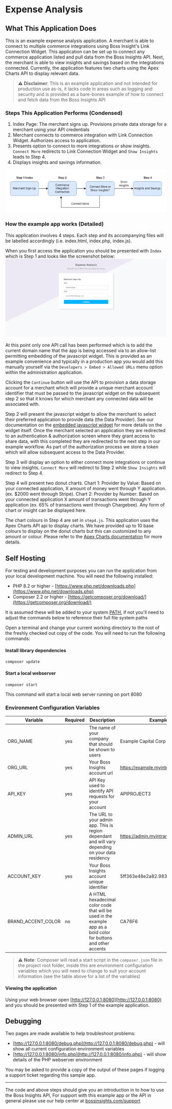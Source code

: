 # Expense Analysis

## What This Application Does
This is an example expense analysis application. A merchant is able to connect to multiple commerce integrations using Boss Insight's Link Connection Widget. This application can be set up to connect any commerce application listed and pull data from the Boss Insights API. Next, the merchant is able to view insights and savings based on the integrations connected. Currently, the application features two charts using the Apex Charts API to display relevant data. 

> ⚠️ **Disclaimer**: This is an example application and not intended for production use as-is, it lacks code in areas such as logging and security and is provided as a bare-bones example of how to connect and fetch data from the Boss Insights API

### Steps This Application Performs (Condensed)
1. Index Page: The merchant signs up. Provisions private data storage for a merchant using your API credentials
2. Merchant connects to commerce integration with Link Connection Widget. Authorizes access to application.
3. Presents option to connect to more integrations or show insights. `Connect More` redirects to Link Connection Widget and `Show Insights` leads to Step 4.
4. Displays insights and savings information.

![Flow chart of steps application performs](https://github.com/boss-insights/expense-analysis/blob/main/web/images/expense-analysis-flow.png)

### How the example app works (Detailed)
This application involves 4 steps. Each step and its accompanying files will be labelled accordingly (i.e. index.html, index.php, index.js). 

When you first access the application you should be presented with `Index` which is Step 1 and looks like the screenshot below:
![Example application screenshot showing step 1](https://github.com/boss-insights/expense-analysis/blob/main/web/images/expense-analysis.png "Step 1")

At this point only one API call has been performed which is to add the current domain name that the app is being accessed via to an allow-list permitting embedding of the javascript widget. This is provided as an example convenience and typically in a production app you would add this manually yourself via the `Developers > Embed > Allowed URLs` menu option within the administration application. 

Clicking the `Continue` button will use the API to provision a data storage account for a merchant which will provide a unique merchant account identifier that must be passed to the javascript widget on the subsequent step 2 so that it knows for which merchant any connected data will be associated with.

Step 2 will present the javascript widget to allow the merchant to select their preferred application to provide data (the Data Provider). See our documentation on the [embedded javascript widget](https://docs.bossinsights.com/developer/link-connection-widget) for more details on the widget itself. Once the merchant selected an application they are redirected to an authentication & authorization screen where they grant access to share data, with this completed they are redirected to the next step in our example workflow. As part of the authorization process we store a token which will allow subsequent access to the Data Provider. 

Step 3 will display an option to either connect more integrations or continue to view insights. `Connect More` will redirect to Step 2 while `Show Insights` will redirect to Step 4.

Step 4 will present two donut charts. Chart 1: Provider by Value: Based on your connected application, X amount of money went through Y application. (ex. $2000 went through Stripe). Chart 2: Provider by Number: Based on your connected application X amount of transactions went through Y application (ex. 65% of transactions went through Chargebee). Any form of chart or insight can be displayed here. 

The chart colours in Step 4 are set in `step4.js`. This application uses the Apex Charts API api to display charts. We have provided up to 10 base colours to display on the donut charts but this can customized to any amount or colour. Please refer to the [Apex Charts documentation](https://apexcharts.com/docs/colors/) for more details.


## Self Hosting

For testing and development purposes you can run the application from your local development machine. You will need the following installed:

* PHP 8.2 or higher - [https://www.php.net/downloads.php](https://www.php.net/downloads.php)
* Composer 2.2 or higher - [https://getcomposer.org/download/](https://getcomposer.org/download/)

It is assumed these will be added to your system [PATH](https://en.wikipedia.org/wiki/PATH_(variable)), if not you'll need to adjust the commands below to reference their full file system paths

Open a terminal and change your current working directory to the root of the freshly checked out copy of the code.
You will need to run the following commands:

#### Install library dependencies
```shell
composer update
```

#### Start a local webserver
```shell
composer start
```

This command will start a local web server running on port 8080

### Environment Configuration Variables

| Variable           | Required | Description                                                                                                      | Example                             |
|--------------------|----------|------------------------------------------------------------------------------------------------------------------|-------------------------------------|
| ORG_NAME           | yes      | The name of your company that should be shown to users                                                           | Example Capital Corp                |
| ORG_URL            | yes      | Your Boss Insights account url                                                                                   | https://example.myintranetapps.com  |
| API_KEY            | yes      | API Key used to identify API requests for your account                                                           | APIPROJECT3                         |
| ADMIN_URL          | yes      | The URL to your admin app. This is region dependant and will vary depending on your data residency               | https://admin.myintranetapps.com    |
| ACCOUNT_KEY        | yes      | Your Boss Insights account unique identifier                                                                     | 5ff363e48e2a82.98390839             |
| BRAND_ACCENT_COLOR | no       | A HTML hexadecimal color code that will be used in the example app as a bold color for buttons and other accents | CA76F6                              |

> ⚠️ **Note**: Composer will read a start script in the `composer.json` file in the project root folder, inside this are environment configuration variables which you will need to change to suit your account information (see the table above for a list of the variables)

#### Viewing the application
Using your web browser open [http://127.0.0.1:8080](http://127.0.0.1:8080) and you should be presented with Step 1 of the example application.


## Debugging
Two pages are made available to help troubleshoot problems:
 * [http://127.0.0.1:8080/debug.php](http://127.0.0.1:8080/debug.php) - will show all current configuration environment variables
 * [http://127.0.0.1:8080/info.php](http://127.0.0.1:8080/info.php) - will show details of the PHP webserver environment

You may be asked to provide a copy of the output of these pages if logging a support ticket regarding this sample app.

---

The code and above steps should give you an introduction in to how to use the Boss Insights API, For support with this example app or the API in general please use our help center at [bossinsights.com/support](https://bossinsights.com/support)
